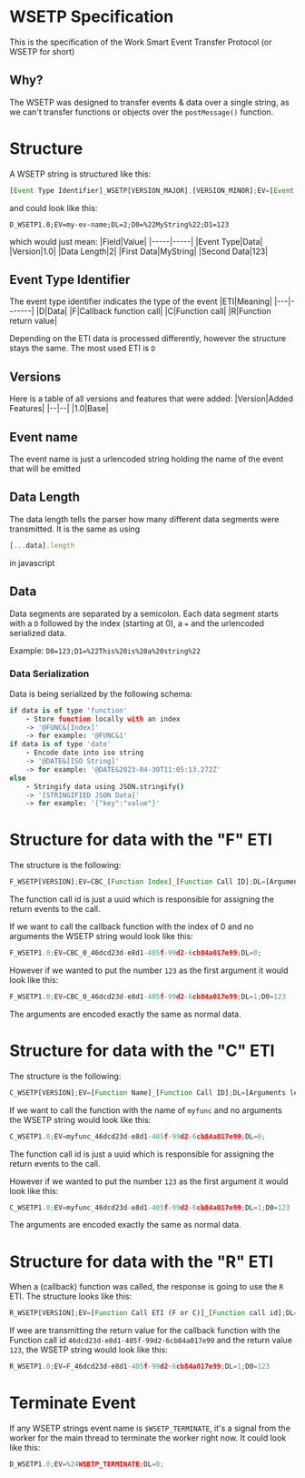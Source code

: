 # WSETP Specification
This is the specification of the Work Smart Event Transfer Protocol (or WSETP for short)

## Why?
The WSETP was designed to transfer events & data over a single string, as we can't transfer functions or objects over the `postMessage()` function.

# Structure
A WSETP string is structured like this:
```js
[Event Type Identifier]_WSETP[VERSION_MAJOR].[VERSION_MINOR];EV=[Event name];DL=[Data Length];[DATA]
```

and could look like this:
```
D_WSETP1.0;EV=my-ev-name;DL=2;D0=%22MyString%22;D1=123
```

which would just mean:
|Field|Value|
|-----|-----|
|Event Type|Data|
|Version|1.0|
|Data Length|2|
|First Data|MyString|
|Second Data|123|

## Event Type Identifier
The event type identifier indicates the type of the event
|ETI|Meaning|
|---|-------|
|D|Data|
|F|Callback function call|
|C|Function call|
|R|Function return value|

Depending on the ETI data is processed differently, however the structure stays the same. The most used ETI is `D`

## Versions
Here is a table of all versions and features that were added:
|Version|Added Features|
|--|--|
|1.0|Base|

## Event name
The event name is just a urlencoded string holding the name of the event that will be emitted

## Data Length
The data length tells the parser how many different data segments were transmitted. It is the same as using
```js
[...data].length
```
in javascript
## Data
Data segments are separated by a semicolon. Each data segment starts with a `D` followed by the index (starting at 0), a `=` and the urlencoded serialized data.

Example:
`D0=123;D1=%22This%20is%20a%20string%22`

### Data Serialization
Data is being serialized by the following schema:
```coffee
if data is of type 'function'
    - Store function locally with an index
    -> '@FUNC&[Index]'
    -> for example: '@FUNC&1'
if data is of type 'date'
    - Encode date into iso string
    -> '@DATE&[ISO String]'
    -> for example: '@DATE&2023-04-30T11:05:13.272Z'
else
    - Stringify data using JSON.stringify()
    -> '[STRINGIFIED JSON Data]'
    -> for example: '{"key":"value"}'
```

# Structure for data with the "F" ETI
The structure is the following:
```js
F_WSETP[VERSION];EV=CBC_[Function Index]_[Function Call ID];DL=[Arguments length];[Arguments serialized as data]
```

The function call id is just a uuid which is responsible for assigning the return events to the call.

If we want to call the callback function with the index of 0 and no arguments the WSETP string would look like this:
```js
F_WSETP1.0;EV=CBC_0_46dcd23d-e8d1-405f-99d2-6cb84a017e99;DL=0;
```

However if we wanted to put the number `123` as the first argument it would look like this:
```js
F_WSETP1.0;EV=CBC_0_46dcd23d-e8d1-405f-99d2-6cb84a017e99;DL=1;D0=123
```

The arguments are encoded exactly the same as normal data.

# Structure for data with the "C" ETI
The structure is the following:
```js
C_WSETP[VERSION];EV=[Function Name]_[Function Call ID];DL=[Arguments length];[Arguments serialized as data]
```

If we want to call the function with the name of `myfunc` and no arguments the WSETP string would look like this:
```js
C_WSETP1.0;EV=myfunc_46dcd23d-e8d1-405f-99d2-6cb84a017e99;DL=0;
```

The function call id is just a uuid which is responsible for assigning the return events to the call.

However if we wanted to put the number `123` as the first argument it would look like this:
```js
C_WSETP1.0;EV=myfunc_46dcd23d-e8d1-405f-99d2-6cb84a017e99;DL=1;D0=123
```

The arguments are encoded exactly the same as normal data.

# Structure for data with the "R" ETI
When a (callback) function was called, the response is going to use the `R` ETI.
The structure looks like this:
```js
R_WSETP[VERSION];EV=[Function Call ETI (F or C)]_[Function call id];DL=1;D0=[Returned data (or null)]
```

If wee are transmitting the return value for the callback function with the Function call id `46dcd23d-e8d1-405f-99d2-6cb84a017e99` and the return value  `123`, the WSETP string would look like this:
```js
R_WSETP1.0;EV=F_46dcd23d-e8d1-405f-99d2-6cb84a017e99;DL=1;D0=123
```

# Terminate Event
If any WSETP strings event name is `$WSETP_TERMINATE`, it's a signal from the worker for the main thread to terminate the worker right now.
It could look like this:
```js
D_WSETP1.0;EV=%24WSETP_TERMINATE;DL=0;
```